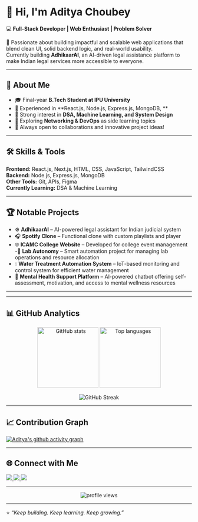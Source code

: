 # 👋 Hi, I'm Aditya Choubey

💻 **Full-Stack Developer | Web Enthusiast | Problem Solver**

🚀 Passionate about building impactful and scalable web applications that blend clean UI, solid backend logic, and real-world usability.  
Currently building **AdhikaarAI**, an AI-driven legal assistance platform to make Indian legal services more accessible to everyone.

---

## 🧠 About Me

- 🎓 Final-year **B.Tech Student at IPU University**
- 💼 Experienced in **React.js, Node.js, Express.js, MongoDB, **
- 🧩 Strong interest in **DSA, Machine Learning, and System Design**
- 🧠 Exploring **Networking & DevOps** as side learning topics
- 💬 Always open to collaborations and innovative project ideas!

---

## 🛠️ Skills & Tools

**Frontend:** React.js, Next.js, HTML, CSS, JavaScript, TailwindCSS  
**Backend:** Node.js, Express.js, MongoDB  
**Other Tools:** Git, APIs, Figma  
**Currently Learning:** DSA & Machine Learning  

---

## 🏆 Notable Projects

- ⚙️ **AdhikaarAI** – AI-powered legal assistant for Indian judicial system  
- 🎧 **Spotify Clone** – Functional clone with custom playlists and player  
- 🌐 **ICAMC College Website** – Developed for college event management  
-🔬  **Lab Autonomy** – Smart automation project for managing lab operations and resource allocation  
- 💧 **Water Treatment Automation System** – IoT-based monitoring and control system for efficient water management  
- 🧠 **Mental Health Support Platform** – AI-powered chatbot offering self-assessment, motivation, and access to mental wellness resources  

---

---

## 📊 GitHub Analytics

<p align="center">
  <img src="https://github-readme-stats.vercel.app/api?username=Adityachoubey-git&show_icons=true&theme=tokyonight" alt="GitHub stats" height="165"/>
  <img src="https://github-readme-stats.vercel.app/api/top-langs/?username=Adityachoubey-git&layout=compact&theme=tokyonight" alt="Top languages" height="165"/>
</p>

<p align="center">
  <img src="https://github-readme-streak-stats.herokuapp.com/?user=Adityachoubey-git&theme=tokyonight" alt="GitHub Streak" />
</p>

---

## 📈 Contribution Graph
[![Aditya's github activity graph](https://github-readme-activity-graph.vercel.app/graph?username=Adityachoubey-git&theme=tokyo-night)](https://github.com/ashutosh00710/github-readme-activity-graph)

---

## 🌐 Connect with Me

<p align="left">
  <a href="https://linkedin.com/in/aditya-choubey" target="_blank">
    <img src="https://img.shields.io/badge/LinkedIn-Aditya%20Choubey-blue?logo=linkedin&logoColor=white" />
  </a>
  <a href="mailto:adityachoubeyg2004@gmail.com" target="_blank">
    <img src="https://img.shields.io/badge/Email-adityachoubey%40example.com-red?logo=gmail&logoColor=white" />
  </a>
  <a href="https://github.com/Adityachoubey-git" target="_blank">
    <img src="https://img.shields.io/badge/GitHub-Adityachoubey--git-black?logo=github&logoColor=white" />
  </a>
</p>

---

<p align="center">
  <img src="https://komarev.com/ghpvc/?username=Adityachoubey-git&label=Profile%20views&color=0e75b6&style=flat" alt="profile views" />
</p>

---

⭐️ *“Keep building. Keep learning. Keep growing.”*
